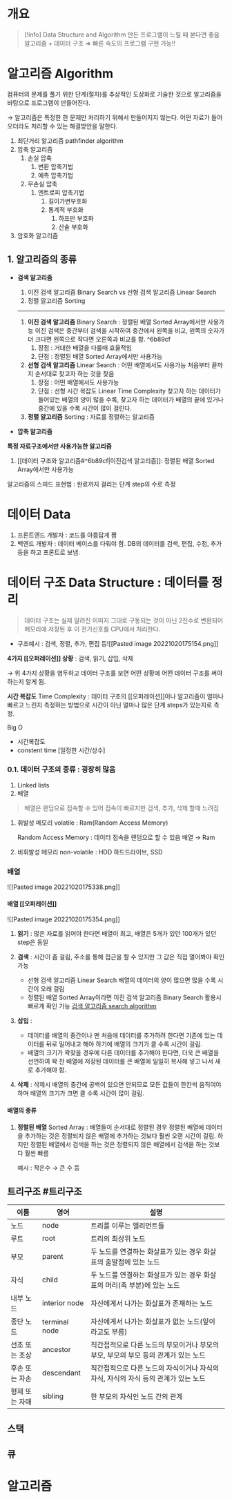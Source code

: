 # 개요
>[!info] Data Structure and Algorithm
> 		만든 프로그램이 느릴 때 본다면 좋음
> 		알고리즘 + 데이터 구조 ⇒ 빠른 속도의 프로그램 구현 가능!!

# 알고리즘 Algorithm

컴퓨터의 문제를 풀기 위한 단계(절차)를 추상적인 도상화로 기술한 것으로 알고리즘을 바탕으로 프로그램이 만들어진다.

→ 알고리즘은 특정한 한 문제만 처리하기 위해서 만들어지지 않는다. 어떤 자료가 들어오더라도 처리할 수 있는 해결방안을 말한다.

1.  최단거리 알고리즘 pathfinder algorithm
2.  압축 알고리즘
    1.  손실 압축
        1.  변환 압축기법
        2.  예측 압축기법
    2.  무손실 압축
        1.  엔트로피 압축기법
            1.  길이가변부호화
            2.  통계적 부호화
                1.  하프만 부호화
                2.  산술 부호화
3.  암호화 알고리즘

## 1. 알고리즘의 종류

- **검색 알고리즘**
    1.  이진 검색 알고리즘 Binary Search vs 선형 검색 알고리즘 Linear Search
    2.  정렬 알고리즘 Sorting
    ---
    1.  **이진 검색 알고리즘** Binary Search : 정렬된 배열 Sorted Array에서만 사용가능
        이진 검색은 중간부터 검색을 시작하여 중간에서 왼쪽을 비교, 왼쪽의 숫자가 더 크다면 왼쪽으로 작다면 오른쪽과 비교를 함. ^6b89cf
        1.  장점 : 거대한 배열을 다룰때 효율적임
        2.  단점 : 정렬된 배열 Sorted Array에서만 사용가능
    2.  **선형 검색 알고리즘** Linear Search : 어떤 배열에서도 사용가능
        처음부터 끝까지 순서대로 찾고자 하는 것을 찾음
        1.  장점 : 어떤 배열에서도 사용가능
        2.  단점 : 선형 시간 복잡도 Linear Time Complexity
            찾고자 하는 데이터가 들어있는 배열의 양이 많을 수록, 찾고자 하는 데이터가 배열의 끝에 있거나 중간에 있을 수록 시간이 많이 걸린다.
	3.   **정렬 알고리즘** Sorting : 자료를 정렬하는 알고리즘

- **압축 알고리즘**
    




**특정 자료구조에서만 사용가능한 알고리즘**

1.  [[데이터 구조와 알고리즘#^6b89cf|이진검색 알고리즘]]: 정렬된 배열 Sorted Array에서만 사용가능

알고리즘의 스피드 표현법 : 완료까지 걸리는 단계 step의 수로 측정




# 데이터 Data

1.  프론트엔드 개발자 : 코드를 아름답게 짬
2.  백엔드 개발자 : 데이터 베이스를 다뤄야 함. DB의 데이터를 검색, 편집, 수정, 추가 등을 하고 프론트로 보냄.

# 데이터 구조 Data Structure : 데이터를 정리

> 데이터 구조는 실제 알려진 이미지 그대로 구동되는 것이 아닌 2진수로 변환되어 메모리에 저장된 후 이 전기신호를 CPU에서 처리한다.

- 구조예시 : 검색, 정렬, 추가, 편집 등![[Pasted image 20221020175154.png]]




**4가지 [[오퍼레이션]] 상황** : 검색, 읽기, 삽입, 삭제

→ 위 4가지 상황을 염두하고 데이터 구조를 보면 어떤 상황에 어떤 데이터 구조를 써야하는지 알게 됨.

**시간 복잡도** Time Complexity : 데이터 구조의 [[오퍼레이션]]이나 알고리즘이 얼마나 빠르고 느린지 측정하는 방법으로 시간이 아닌 얼마나 많은 단계 steps가 있는지로 측정.

Big O 
- 시간복잡도
- constent time [일정한 시간/상수]

### 0.1. 데이터 구조의 종류 : 굉장히 많음

1.  Linked lists
2.  배열
> 배열은 랜덤으로 접속할 수 있어 접속이 빠르지만 검색, 추가, 삭제 할때 느려짐

1.  휘발성 메모리 volatile : Ram(Random Access Memory)
    
    Random Access Memory : 데이터 접속을 랜덤으로 할 수 있음 배열 → Ram
    
2.  비휘발성 메모리 non-volatile : HDD 하드드라이브, SSD
    

### 배열
![[Pasted image 20221020175338.png]]

####  배열 [[오퍼레이션]]
![[Pasted image 20221020175354.png]]
1.  **읽기** : 많은 자료를 읽어야 한다면 배열이 최고, 배열은 5개가 있던 100개가 있던 step은 동일
2.  **검색** : 시간이 좀 걸림, 주소를 통해 접근을 할 수 있지만 그 값은 직접 열어봐야 확인 가능
    
    - 선형 검색 알고리즘 Linear Search 배열의 데이터의 양이 많으면 많을 수록 시간이 오래 걸림
    - 정렬된 배열 Sorted Array이라면 이진 검색 알고리즘 Binary Search 활용시 빠르게 확인 가능
    [검색 알고리즘 search algorithm](https://www.notion.so/search-algorithm-2503bb580b834d67b253041a4bb28d7b)
3.  **삽입** :
    - 데이터를 배열의 중간이나 맨 처음에 데이터를 추가하려 한다면 기존에 있는 데이터를 뒤로 밀어내고 해야 하기에 배열의 크기가 클 수록 시간이 걸림.
    - 배열의 크기가 꽉찾을 경우에 다른 데이터를 추가해야 한다면, 더욱 큰 배열을 선언하여 꽉 찬 배열에 저장된 데이터를 큰 배열에 일일히 복사해 넣고 나서 새로 추가해야 함.
4.  **삭제** : 삭제시 배열의 중간에 공백이 있으면 안되므로 모든 값들이 한칸씩 움직여야 하며 배열의 크기가 크면 클 수록 시간이 많이 걸림.
    

#### 배열의 종류
1.  **정렬된 배열** Sorted Array : 배열들이 순서대로 정렬된 경우
    정렬된 배열에 데이터을 추가하는 것은 정렬되지 않은 배열에 추가하는 것보다 훨씬 오랜 시간이 걸림. 하지만 정렬된 배열에서 검색을 하는 것은 정렬되지 않은 배열에서 검색을 하는 것보다 훨씬 빠름
    
    예시 : 작은수 → 큰 수 등




##  트리구조 #트리구조 
| 이름           | 영어          | 설명                                                                               |
| -------------- | ------------- | ---------------------------------------------------------------------------------- |
| 노드           | node          | 트리를 이루는 엘리먼트들                                                           |
| 루트           | root          | 트리의 최상위 노드                                                                 |
| 부모           | parent        | 두 노드를 연결하는 화살표가 있는 경우 화살표의 출발점에 있는 노드                  |
| 자식           | child         | 두 노드를 연결하는 화살표가 있는 경우 화살표의 머리(촉 부분)에 있는 노드           |
| 내부 노드      | interior node | 자신에게서 나가는 화살표가 존재하는 노드                                           |
| 종단 노드      | terminal node | 자신에게서 나가는 화살표가 없는 노드(잎이라고도 부름)                              |
| 선조 또는 조상 | ancestor      | 직간접적으로 다른 노드의 부모이거나 부모의 부모, 부모의 부모 등의 관계가 있는 노드 |
| 후손 또는 자손 | descendant    | 직간접적으로 다른 노드의 자식이거나 자식의 자식, 자식의 자식 등의 관계가 있는 노드 |
| 형제 또는 자매 | sibling       | 한 부모의 자식인 노드 간의 관계                                                    |



## 스택

## 큐





# 알고리즘

